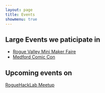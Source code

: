 ```yaml
---
layout: page
title: Events
showmenu: true
---
```


## Large Events we paticipate in

- [Rogue Valley Mini Maker Faire](http://roguevalley.makerfaire.com)
- [Medford Comic Con](http://jcls.org/c.php?g=525910&p=3595527)

## Upcoming events on

[RogueHackLab Meetup](https://www.meetup.com/Rogue-Hack-Lab/)
